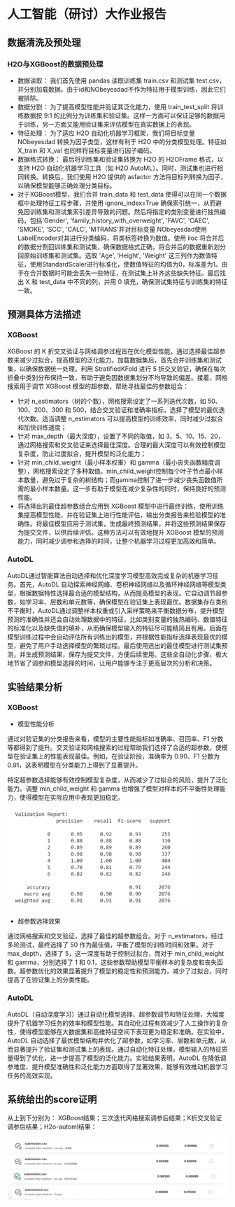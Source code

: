 # 人工智能（研讨）大作业报告



## 数据清洗及预处理

### H2O与XGBoost的数据预处理
- 数据读取：
我们首先使用 pandas 读取训练集 train.csv 和测试集 test.csv，并分别加载数据。由于id和NObeyesdad不作为特征用于模型训练，因此它们被排除。
- 数据分割：
为了提高模型性能并验证其泛化能力，使用 train_test_split 将训练数据按 9:1 的比例分为训练集和验证集。这样一方面可以保证足够的数据用于训练，另一方面又能用验证集来评估模型在真实数据上的表现。
- 特征处理：
为了适应 H2O 自动化机器学习框架，我们将目标变量 NObeyesdad 转换为因子类型，这样有利于 H2O 中的分类模型处理。特征如 X_train 和 X_val 也同样将目标变量进行因子编码。
- 数据格式转换：
最后将训练集和验证集转换为 H2O 的 H2OFrame 格式，以支持 H2O 自动化机器学习工具（如 H2O AutoML）。同时，测试集也进行相同转换。转换后，我们使用 H2O 提供的 asfactor 方法将目标列转换为因子，以确保模型能够正确处理分类目标。
- 对于XGBoost模型，我们合并 train_data 和 test_data 使得可以在同一个数据框中处理特征工程步骤，并使用 ignore_index=True 确保索引统一，从而避免因训练集和测试集索引差异导致的问题。然后将指定的类别变量进行独热编码，包括'Gender', 'family_history_with_overweight', 'FAVC', 'CAEC', 'SMOKE', 'SCC', 'CALC', 'MTRANS'并对目标变量 NObeyesdad使用LabelEncoder对其进行分类编码，将类标签转换为数值。使用 iloc 将合并后的数据分割回训练集和测试集，确保数据格式正确，将合并后的数据重新划分回原始训练集和测试集。选取 'Age', 'Height', 'Weight' 这三列作为数值特征，使用StandardScaler进行标准化，使数值特征的均值为0，标准差为1。由于在合并数据时可能会丢失一些特征，在测试集上补齐这些缺失特征。最后找出 X 和 test_data 中不同的列，并用 0 填充，确保测试集特征与训练集的特征一致。

## 预测具体方法描述
### XGBoost
XGBoost 的 K 折交叉验证与网格调参过程旨在优化模型性能，通过选择最佳超参数来减少过拟合，提高模型的泛化能力。加载数据集后，首先合并训练集和测试集，以确保数据统一处理。利用 StratifiedKFold 进行 5 折交叉验证，确保在每次折叠中类别分布保持一致，有助于避免因数据集划分不均导致的偏差。接着，网格搜索用于调节 XGBoost 模型的超参数，帮助寻找最佳的参数组合：
- 针对 n_estimators（树的个数），网格搜索设定了一系列迭代次数，如 50、100、200、300 和 500，结合交叉验证和准确率指标，选择了模型的最优迭代次数。适当调整 n_estimators 可以提高模型的训练效率，同时减少过拟合和加快训练速度；
- 针对 max_depth（最大深度），设置了不同的取值，如 3、5、10、15、20，通过网格搜索和交叉验证来选择最佳深度。合理的最大深度可以有效控制模型复杂度，防止过度拟合，提升模型的泛化能力；
- 针对 min_child_weight（最小样本权重）和 gamma（最小丧失函数精度调整），网格搜索设定了多种取值。min_child_weight控制每个叶子节点最小样本数量，避免过于复杂的树结构；而gamma控制了进一步减少丧失函数值所需的最小样本数量。这一步有助于模型在减少复杂性的同时，保持良好的预测性能。
- 将选择出的最佳超参数组合应用到 XGBoost 模型中进行最终训练，使用训练集提高模型性能，并在验证集上进行性能评估，输出分类报告来检验模型的准确性。将最佳模型应用于测试集，生成最终预测结果，并将这些预测结果保存为提交文件，以供后续评估。这种方法可以有效地提升 XGBoost 模型的预测能力，同时减少调参和选择的时间，让整个机器学习过程更加高效和简单。


### AutoDL
AutoDL通过智能算法自动选择和优化深度学习模型高效完成复杂的机器学习任务。首先，AutoDL 自动探索神经网络、卷积神经网络以及循环神经网络等模型类型，根据数据特性选择最合适的模型结构，从而提高模型的表现。它自动调节超参数，如学习率、层数和单元数等，确保模型在验证集上表现最优。数据集存在类别不平衡时，AutoDL通过调整样本权重或引入采样策略来平衡数据分布，提升模型预测的准确性并还会自动处理数据中的特征，比如类别变量的独热编码、数值特征的标准化以及缺失值的填补，从而确保模型输入的特征尽可能精简且有用。后面在模型训练过程中会自动评估所有训练出的模型，并根据性能指标选择表现最优的模型，避免了用户手动选择模型的繁琐过程。最后使用选出的最佳模型进行测试集预测，并生成预测结果，保存为提交文件，方便后续使用。这些全自动化步骤，极大地节省了调参和模型选择的时间，让用户能够专注于更高层次的分析和决策。


## 实验结果分析
### XGBoost
- 模型性能分析
  
通过对验证集的分类报告来看，模型的主要性能指标如准确率、召回率、F1 分数等都得到了提升。交叉验证和网格搜索的过程帮助我们选择了合适的超参数，使模型在验证集上的性能表现最佳。例如，在验证阶段，准确率为 0.90、F1 分数为 0.91，这表明模型在分类能力上得到了显著提升。

特定超参数选择能够有效控制模型复杂度，从而减少了过拟合的风险，提升了泛化能力。调整 min_child_weight 和 gamma 也增强了模型对样本的不平衡性处理能力，使得模型在实际应用中表现更加稳定。

![alt text](image/image1.png)



- 超参数选择效果
  
通过网格搜索和交叉验证，选择了最佳的超参数组合。对于 n_estimators，经过多轮测试，最终选择了 50 作为最佳值，平衡了模型的训练时间和效果。对于 max_depth，选择了 5，这一深度有助于控制过拟合，而对于 min_child_weight 和 gamma，分别选择了 1 和 0.1，这些参数帮助模型平衡样本的复杂度和丧失函数。超参数优化的效果显著提升了模型的稳定性和预测能力，减少了过拟合，同时提高了在验证集上的分类性能。



### AutoDL
AutoDL（自动深度学习）通过自动化模型选择、超参数调节和特征处理，大幅度提升了机器学习任务的效率和模型性能。其自动化过程有效减少了人工操作的复杂性，使得模型能够在大数据集和高维特征空间下表现更为稳定和准确。在实验中，AutoDL 自动选择了最优模型结构并优化了超参数，如学习率、层数和单元数，从而显著提升了验证集和测试集上的表现。通过自动化特征处理，模型输入的特征质量得到了优化，进一步提高了模型的泛化能力。实验结果表明，AutoDL 在降低调参难度、提升模型准确性和泛化能力方面取得了显著效果，能够有效推动机器学习任务的高效实现。


## 系统给出的score证明
从上到下分别为：
XGBoost结果；三次迭代网格搜索调参后结果；K折交叉验证调参后结果；H2o-automl结果：

![alt text](image/image.png)

